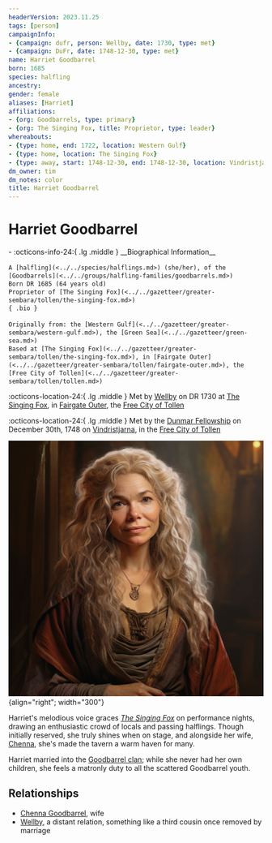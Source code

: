 ```yaml
---
headerVersion: 2023.11.25
tags: [person]
campaignInfo:
- {campaign: dufr, person: Wellby, date: 1730, type: met}
- {campaign: DuFr, date: 1748-12-30, type: met}
name: Harriet Goodbarrel
born: 1685
species: halfling
ancestry:
gender: female
aliases: [Harriet]
affiliations:
- {org: Goodbarrels, type: primary}
- {org: The Singing Fox, title: Proprietor, type: leader}
whereabouts:
- {type: home, end: 1722, location: Western Gulf}
- {type: home, location: The Singing Fox}
- {type: away, start: 1748-12-30, end: 1748-12-30, location: Vindristjarna}
dm_owner: tim
dm_notes: color
title: Harriet Goodbarrel
---
```

# Harriet Goodbarrel
<div class="grid cards ext-narrow-margin ext-one-column" markdown>
- :octicons-info-24:{ .lg .middle } __Biographical Information__

    A [halfling](<../../species/halflings.md>) (she/her), of the [Goodbarrels](<../../groups/halfling-families/goodbarrels.md>)  
    Born DR 1685 (64 years old)  
    Proprietor of [The Singing Fox](<../../gazetteer/greater-sembara/tollen/the-singing-fox.md>)  
    { .bio }

    Originally from: the [Western Gulf](<../../gazetteer/greater-sembara/western-gulf.md>), the [Green Sea](<../../gazetteer/green-sea.md>)
    Based at [The Singing Fox](<../../gazetteer/greater-sembara/tollen/the-singing-fox.md>), in [Fairgate Outer](<../../gazetteer/greater-sembara/tollen/fairgate-outer.md>), the [Free City of Tollen](<../../gazetteer/greater-sembara/tollen/tollen.md>)
</div>



:octicons-location-24:{ .lg .middle } Met by [Wellby](<../pcs/dunmar-fellowship/wellby.md>) on DR 1730 at [The Singing Fox](<../../gazetteer/greater-sembara/tollen/the-singing-fox.md>), in [Fairgate Outer](<../../gazetteer/greater-sembara/tollen/fairgate-outer.md>), the [Free City of Tollen](<../../gazetteer/greater-sembara/tollen/tollen.md>)  



:octicons-location-24:{ .lg .middle } Met by the [Dunmar Fellowship](<../pcs/dunmar-fellowship/dunmar-fellowship.md>) on December 30th, 1748 on [Vindristjarna](<../../things/ships/vindristjarna.md>), in the [Free City of Tollen](<../../gazetteer/greater-sembara/tollen/tollen.md>)  


![Harriet Goodbarrel](../../assets/harriet-goodbarrel.png){align="right"; width="300"}

Harriet's melodious voice graces *[The Singing Fox](<../../gazetteer/greater-sembara/tollen/the-singing-fox.md>)* on performance nights, drawing an enthusiastic crowd of locals and passing halflings. Though initially reserved, she truly shines when on stage, and alongside her wife, [Chenna](<./chenna-goodbarrel.md>), she's made the tavern a warm haven for many.

Harriet married into the [Goodbarrel clan](<../../groups/halfling-families/goodbarrels.md>); while she never had her own children, she feels a matronly duty to all the scattered Goodbarrel youth. 
## Relationships
- [Chenna Goodbarrel](<./chenna-goodbarrel.md>), wife
- [Wellby](<../pcs/dunmar-fellowship/wellby.md>), a distant relation, something like a third cousin once removed by marriage









